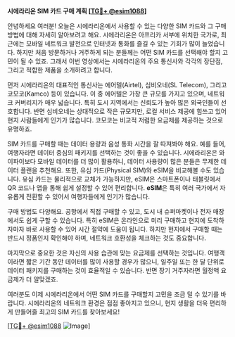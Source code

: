 **시에라리온 SIM 카드 구매 계획 [[TG💪+ @esim1088](https://t.me/s/esim1088)]**

안녕하세요 여러분! 오늘은 시에라리온에서 사용할 수 있는 다양한 SIM 카드와 그 구매 방법에 대해 자세히 알아보려고 해요. 시에라리온은 아프리카 서부에 위치한 국가로, 최근에는 모바일 네트워크 발전으로 인터넷과 통화를 즐길 수 있는 기회가 많이 늘었습니다. 하지만 처음 방문하거나 거주하게 되는 분들께는 어떤 SIM 카드를 선택해야 할지 고민이 될 수 있죠. 그래서 이번 영상에서는 시에라리온의 주요 통신사와 각각의 장단점, 그리고 적합한 제품을 소개하려고 합니다.

먼저 시에라리온의 대표적인 통신사는 에어텔(Airtel), 심비오네(SL Telecom), 그리고 코모코(Kamco) 등이 있습니다. 이 중 에어텔은 가장 큰 규모를 가지고 있으며, 네트워크 커버리지가 매우 넓습니다. 특히 도시 지역에서는 신뢰도가 높아 많은 외국인들이 선호합니다. 반면 심비오네는 상대적으로 작은 규모지만, 로컬 서비스 제공에 힘쓰고 있어 현지 사람들에게 인기가 많습니다. 코모코는 비교적 저렴한 요금제를 제공하는 것으로 유명하죠.

SIM 카드를 구매할 때는 데이터 용량과 음성 통화 시간을 잘 따져봐야 해요. 예를 들어, 여행자라면 데이터 중심의 패키지를 선택하는 것이 좋을 수 있습니다. 시에라리온은 와이파이보다 모바일 데이터를 더 많이 활용하니, 데이터 사용량이 많은 분들은 무제한 데이터 플랜을 추천해요. 또한, 유심 카드(Physical SIM)와 eSIM을 비교해볼 수도 있습니다. 유심 카드는 물리적으로 교체가 가능하지만, eSIM은 스마트폰이나 태블릿에서 QR 코드나 앱을 통해 쉽게 설정할 수 있어 편리합니다. **eSIM**은 특히 여러 국가에서 자유롭게 전환할 수 있어서 여행자들에게 인기가 많습니다.

구매 방법도 다양해요. 공항에서 직접 구매할 수 있고, 도시 내 슈퍼마켓이나 전자 매장에서도 쉽게 구할 수 있습니다. 특히 eSIM은 온라인으로 미리 구매하고 현지에 도착하자마자 바로 사용할 수 있어 시간 절약에 도움이 됩니다. 하지만 현지에서 구매할 때는 반드시 정품인지 확인해야 하며, 네트워크 호환성을 체크하는 것도 중요합니다.

마지막으로 중요한 것은 자신의 사용 습관에 맞는 요금제를 선택하는 것입니다. 여행객이라면 짧은 기간 동안 데이터를 많이 사용할 경우가 많으니, 일주일 또는 한 달 단위로 데이터 패키지를 구매하는 것이 효율적일 수 있습니다. 반면 장기 거주자라면 월정액 요금제가 더 알맞겠죠.

여러분도 이제 시에라리온에서 어떤 SIM 카드를 구매할지 고민을 조금 덜 수 있기를 바랍니다. 시에라리온의 네트워크 환경은 점점 좋아지고 있으니, 현지 생활을 더욱 편리하게 만들어줄 최고의 SIM 카드를 찾아보세요!

[[TG💪+ @esim1088](https://t.me/s/esim1088) ![Image](https://i.postimg.cc/Y0z9fWf4/image.png)]